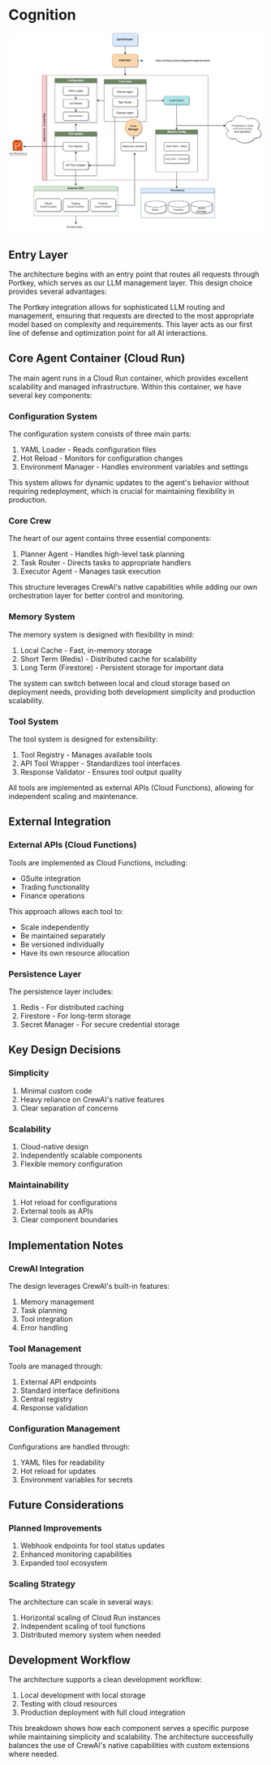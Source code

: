 # Cognition

![Cognition AI](./designs/cognition-ai.jpg)

## Entry Layer

The architecture begins with an entry point that routes all requests through Portkey, which serves as our LLM management layer. This design choice provides several advantages:

The Portkey integration allows for sophisticated LLM routing and management, ensuring that requests are directed to the most appropriate model based on complexity and requirements. This layer acts as our first line of defense and optimization point for all AI interactions.

## Core Agent Container (Cloud Run)

The main agent runs in a Cloud Run container, which provides excellent scalability and managed infrastructure. Within this container, we have several key components:

### Configuration System
The configuration system consists of three main parts:
1. YAML Loader - Reads configuration files
2. Hot Reload - Monitors for configuration changes
3. Environment Manager - Handles environment variables and settings

This system allows for dynamic updates to the agent's behavior without requiring redeployment, which is crucial for maintaining flexibility in production.

### Core Crew
The heart of our agent contains three essential components:
1. Planner Agent - Handles high-level task planning
2. Task Router - Directs tasks to appropriate handlers
3. Executor Agent - Manages task execution

This structure leverages CrewAI's native capabilities while adding our own orchestration layer for better control and monitoring.

### Memory System
The memory system is designed with flexibility in mind:
1. Local Cache - Fast, in-memory storage
2. Short Term (Redis) - Distributed cache for scalability
3. Long Term (Firestore) - Persistent storage for important data

The system can switch between local and cloud storage based on deployment needs, providing both development simplicity and production scalability.

### Tool System
The tool system is designed for extensibility:
1. Tool Registry - Manages available tools
2. API Tool Wrapper - Standardizes tool interfaces
3. Response Validator - Ensures tool output quality

All tools are implemented as external APIs (Cloud Functions), allowing for independent scaling and maintenance.

## External Integration

### External APIs (Cloud Functions)
Tools are implemented as Cloud Functions, including:
- GSuite integration
- Trading functionality
- Finance operations

This approach allows each tool to:
- Scale independently
- Be maintained separately
- Be versioned individually
- Have its own resource allocation

### Persistence Layer
The persistence layer includes:
1. Redis - For distributed caching
2. Firestore - For long-term storage
3. Secret Manager - For secure credential storage

## Key Design Decisions

### Simplicity
1. Minimal custom code
2. Heavy reliance on CrewAI's native features
3. Clear separation of concerns

### Scalability
1. Cloud-native design
2. Independently scalable components
3. Flexible memory configuration

### Maintainability
1. Hot reload for configurations
2. External tools as APIs
3. Clear component boundaries

## Implementation Notes

### CrewAI Integration
The design leverages CrewAI's built-in features:
1. Memory management
2. Task planning
3. Tool integration
4. Error handling

### Tool Management
Tools are managed through:
1. External API endpoints
2. Standard interface definitions
3. Central registry
4. Response validation

### Configuration Management
Configurations are handled through:
1. YAML files for readability
2. Hot reload for updates
3. Environment variables for secrets

## Future Considerations

### Planned Improvements
1. Webhook endpoints for tool status updates
2. Enhanced monitoring capabilities
3. Expanded tool ecosystem

### Scaling Strategy
The architecture can scale in several ways:
1. Horizontal scaling of Cloud Run instances
2. Independent scaling of tool functions
3. Distributed memory system when needed

## Development Workflow

The architecture supports a clean development workflow:
1. Local development with local storage
2. Testing with cloud resources
3. Production deployment with full cloud integration

This breakdown shows how each component serves a specific purpose while maintaining simplicity and scalability. The architecture successfully balances the use of CrewAI's native capabilities with custom extensions where needed.